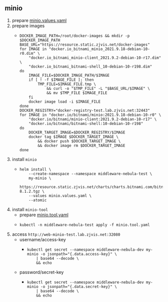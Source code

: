 ## minio

1. prepare [minio.values.yaml](resource/minio.values.yaml.md)
2. prepare images
    * ```shell
      DOCKER_IMAGE_PATH=/root/docker-images && mkdir -p $DOCKER_IMAGE_PATH
      BASE_URL="https://resource.static.zjvis.net/docker-images"
      for IMAGE in "docker.io_bitnami_minio_2021.9.18-debian-10-r0.dim" \
          "docker.io_bitnami_minio-client_2021.9.2-debian-10-r17.dim" \
          "docker.io_bitnami_bitnami-shell_10-debian-10-r198.dim"
      do
          IMAGE_FILE=$DOCKER_IMAGE_PATH/$IMAGE
          if [ ! -f $IMAGE_FILE ]; then
              TMP_FILE=$IMAGE_FILE.tmp \
                  && curl -o "$TMP_FILE" -L "$BASE_URL/$IMAGE" \
                  && mv $TMP_FILE $IMAGE_FILE
          fi
          docker image load -i $IMAGE_FILE
      done
      DOCKER_REGISTRY="docker-registry-test.lab.zjvis.net:32443"
      for IMAGE in "docker.io/bitnami/minio:2021.9.18-debian-10-r0" \
          "docker.io/bitnami/minio-client:2021.9.2-debian-10-r17" \
          "docker.io/bitnami/bitnami-shell:10-debian-10-r198"
      do
          DOCKER_TARGET_IMAGE=$DOCKER_REGISTRY/$IMAGE
          docker tag $IMAGE $DOCKER_TARGET_IMAGE \
              && docker push $DOCKER_TARGET_IMAGE \
              && docker image rm $DOCKER_TARGET_IMAGE
      done
      ```
3. install `minio`
    * ```shell
      helm install \
          --create-namespace --namespace middleware-nebula-test \
          my-minio \
          https://resource.static.zjvis.net/charts/charts.bitnami.com/bitnami/minio-8.1.2.tgz \
          --values minio.values.yaml \
          --atomic
      ```
4. install `minio-tool`
    * prepare [minio.tool.yaml](resource/minio.tool.yaml.md)
    * ```shell
      kubectl -n middleware-nebula-test apply -f minio.tool.yaml
      ```
5. access `http://web-minio-test.lab.zjvis.net:32080`
    * username/access-key
        + ```shell
          kubectl get secret --namespace middleware-nebula-dev my-minio -o jsonpath="{.data.access-key}" \
              | base64 --decode \
              && echo
          ```
    * password/secret-key
        + ```shell
          kubectl get secret --namespace middleware-nebula-dev my-minio -o jsonpath="{.data.secret-key}" \
              | base64 --decode \
              && echo
          ```